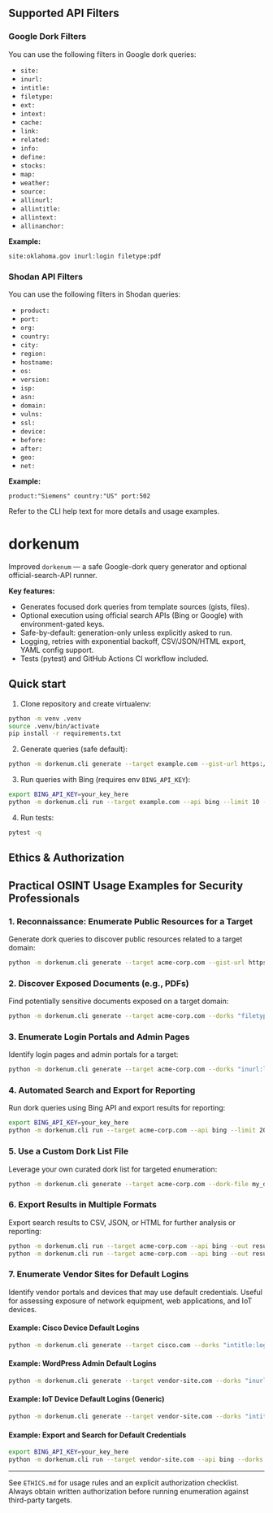 ## Supported API Filters

### Google Dork Filters
You can use the following filters in Google dork queries:

- `site:`
- `inurl:`
- `intitle:`
- `filetype:`
- `ext:`
- `intext:`
- `cache:`
- `link:`
- `related:`
- `info:`
- `define:`
- `stocks:`
- `map:`
- `weather:`
- `source:`
- `allinurl:`
- `allintitle:`
- `allintext:`
- `allinanchor:`

**Example:**
```
site:oklahoma.gov inurl:login filetype:pdf
```

### Shodan API Filters
You can use the following filters in Shodan queries:

- `product:`
- `port:`
- `org:`
- `country:`
- `city:`
- `region:`
- `hostname:`
- `os:`
- `version:`
- `isp:`
- `asn:`
- `domain:`
- `vulns:`
- `ssl:`
- `device:`
- `before:`
- `after:`
- `geo:`
- `net:`

**Example:**
```
product:"Siemens" country:"US" port:502
```

Refer to the CLI help text for more details and usage examples.
# dorkenum

Improved `dorkenum` — a safe Google-dork query generator and optional official-search-API runner.

**Key features:**
- Generates focused dork queries from template sources (gists, files).
- Optional execution using official search APIs (Bing or Google) with environment-gated keys.
- Safe-by-default: generation-only unless explicitly asked to run.
- Logging, retries with exponential backoff, CSV/JSON/HTML export, YAML config support.
- Tests (pytest) and GitHub Actions CI workflow included.

## Quick start

1. Clone repository and create virtualenv:

```bash
python -m venv .venv
source .venv/bin/activate
pip install -r requirements.txt
```

2. Generate queries (safe default):

```bash
python -m dorkenum.cli generate --target example.com --gist-url https://gist.github.com/sundowndev/283efaddbcf896ab405488330d1bbc06 --out queries.txt
```

3. Run queries with Bing (requires env `BING_API_KEY`):

```bash
export BING_API_KEY=your_key_here
python -m dorkenum.cli run --target example.com --api bing --limit 10 --results 5 --yes --out results.json --format csv
```

4. Run tests:

```bash
pytest -q
```

## Ethics & Authorization


## Practical OSINT Usage Examples for Security Professionals

### 1. Reconnaissance: Enumerate Public Resources for a Target

Generate dork queries to discover public resources related to a target domain:

```bash
python -m dorkenum.cli generate --target acme-corp.com --gist-url https://gist.github.com/sundowndev/283efaddbcf896ab405488330d1bbc06 --out acme_queries.txt
```

### 2. Discover Exposed Documents (e.g., PDFs)

Find potentially sensitive documents exposed on a target domain:

```bash
python -m dorkenum.cli generate --target acme-corp.com --dorks "filetype:pdf {target}" --out pdf_queries.txt
```

### 3. Enumerate Login Portals and Admin Pages

Identify login pages and admin portals for a target:

```bash
python -m dorkenum.cli generate --target acme-corp.com --dorks "inurl:login SITE" "inurl:admin SITE" --out portals.txt
```

### 4. Automated Search and Export for Reporting

Run dork queries using Bing API and export results for reporting:

```bash
export BING_API_KEY=your_key_here
python -m dorkenum.cli run --target acme-corp.com --api bing --limit 20 --results 10 --yes --out acme_results.json --format csv
```

### 5. Use a Custom Dork List File

Leverage your own curated dork list for targeted enumeration:

```bash
python -m dorkenum.cli generate --target acme-corp.com --dork-file my_dorks.txt --out custom_queries.txt
```

### 6. Export Results in Multiple Formats

Export search results to CSV, JSON, or HTML for further analysis or reporting:

```bash
python -m dorkenum.cli run --target acme-corp.com --api bing --out results.csv --format csv
python -m dorkenum.cli run --target acme-corp.com --api bing --out results.html --format html
```

### 7. Enumerate Vendor Sites for Default Logins

Identify vendor portals and devices that may use default credentials. Useful for assessing exposure of network equipment, web applications, and IoT devices.

#### Example: Cisco Device Default Logins
```bash
python -m dorkenum.cli generate --target cisco.com --dorks "intitle:login inurl:cgi-bin site:{target}" "inurl:level/15/exec/-/ site:{target}" --out cisco_default_logins.txt
```

#### Example: WordPress Admin Default Logins
```bash
python -m dorkenum.cli generate --target vendor-site.com --dorks "inurl:wp-admin site:{target}" "intitle:WordPress inurl:login site:{target}" --out wp_default_logins.txt
```

#### Example: IoT Device Default Logins (Generic)
```bash
python -m dorkenum.cli generate --target vendor-site.com --dorks "intitle:login inurl:admin site:{target}" "inurl:setup.cgi site:{target}" --out iot_default_logins.txt
```

#### Example: Export and Search for Default Credentials
```bash
export BING_API_KEY=your_key_here
python -m dorkenum.cli run --target vendor-site.com --api bing --dorks "intitle:login site:{target}" --out default_login_results.json --format json
```

---

See `ETHICS.md` for usage rules and an explicit authorization checklist. Always obtain written authorization before running enumeration against third-party targets.
